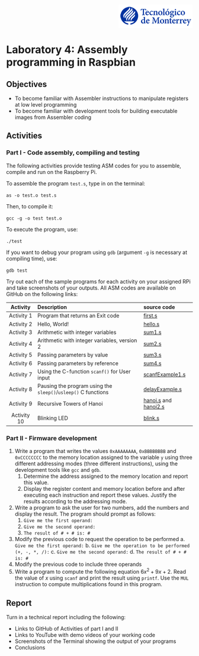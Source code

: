 <div align="right">
<img src="img/teclogo.png">
</div>

 # Laboratory 4: Assembly programming in Raspbian

## Objectives
* To become familiar with Assembler instructions to manipulate registers at low level programming
* To become familiar with development tools for building executable images from Assembler coding

## Activities

### Part I - Code assembly, compiling and testing
The following activities provide testing ASM codes for you to assemble, compile and run on the Raspberry Pi. 

To assemble the program `test.s`, type in on the terminal:

```as -o test.o test.s```

Then, to compile it:

```gcc -g -o test test.o```

To execute the program, use:

```./test```

If you want to debug your program using `gdb` (argument `-g` is necessary at compiling time), use:

```gdb test```

Try out each of the sample programs for each activity on your assigned RPi and take screenshots of your outputs. All ASM codes are available on GitHub on the following links: 

Activity | Description | source code
 :---: | :--- | :---
Activity 1 | Program that returns an Exit code | [first.s](Exercises/first.s)
Activity 2 | Hello, World! | [hello.s](Exercises/hello.s)
Activity 3 | Arithmetic with integer variables | [sum1.s](Exercises/sum1.s)
Activity 4 | Arithmetic with integer variables, version 2 | [sum2.s](Exercises/sum2.s)
Activity 5 | Passing parameters by value | [sum3.s](Exercises/sum3.s)
Activity 6 | Passing parameters by reference | [sum4.s](Exercises/sum4.s)
Activity 7 | Using the C-function `scanf()` for User input | [scanfExample1.s](Exercises/scanfExample1.s)
Activity 8 | Pausing the program using the `sleep()`/`usleep()` C functions | [delayExample.s](Exercises/delayExample.s)
Activity 9 | Recursive Towers of Hanoi | [hanoi.s](Exercises/hanoi.s) and [hanoi2.s](Exercises/hanoi2.s)
Activity 10 | Blinking LED | [blink.s](Exercises/blink.s)

### Part II - Firmware development
1.	Write a program that writes the values `0xAAAAAAAA`, `0xBBBBBBBB` and `0xCCCCCCCC` to the memory location assigned to the variable `y` using three different addressing modes (three different instructions), using the development tools like `gcc` and `gdb`.
    1. Determine the address assigned to the memory location and report this value. 
    2. Display the register content and memory location before and after executing each instruction and report these values. Justify the results according to the addressing mode. 
2.	Write a program to ask the user for two numbers, add the numbers and display the result. The program should prompt as follows:
    1.	`Give me the first operand:`
    2.	`Give me the second operand:`
    3.	`The result of # + # is: #`
3.	Modify the previous code to request the operation to be performed
    a.	`Give me the first operand:`
    b.	`Give me the operation to be performed (+, -, *, /):`
    c.	`Give me the second operand:`
    d.	`The result of # + # is: #`
4.	Modify the previous code to include three operands
5.	Write a program to compute the following equation $6x^2 + 9x + 2$. Read the value of $x$ using `scanf` and print the result using `printf`. Use the `MUL` instruction to compute multiplications found in this program.

## Report
Turn in a technical report including the following:
* Links to GitHub of Activities of part I and II
* Links to YouTube with demo videos of your working code
* Screenshots of the Terminal showing the output of your programs
* Conclusions
